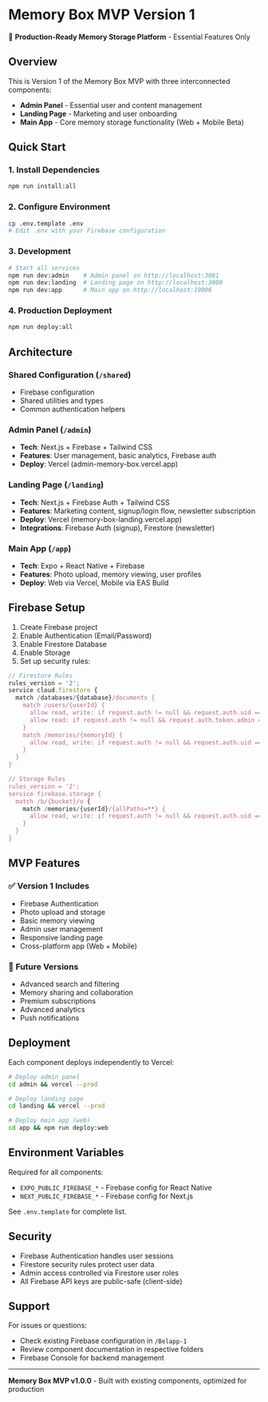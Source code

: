# Memory Box MVP Version 1

🎉 **Production-Ready Memory Storage Platform** - Essential Features Only

## Overview

This is Version 1 of the Memory Box MVP with three interconnected components:

- **Admin Panel** - Essential user and content management
- **Landing Page** - Marketing and user onboarding
- **Main App** - Core memory storage functionality (Web + Mobile Beta)

## Quick Start

### 1. Install Dependencies
```bash
npm run install:all
```

### 2. Configure Environment
```bash
cp .env.template .env
# Edit .env with your Firebase configuration
```

### 3. Development
```bash
# Start all services
npm run dev:admin    # Admin panel on http://localhost:3001
npm run dev:landing  # Landing page on http://localhost:3000  
npm run dev:app      # Main app on http://localhost:19006
```

### 4. Production Deployment
```bash
npm run deploy:all
```

## Architecture

### Shared Configuration (`/shared`)
- Firebase configuration
- Shared utilities and types
- Common authentication helpers

### Admin Panel (`/admin`)
- **Tech**: Next.js + Firebase + Tailwind CSS
- **Features**: User management, basic analytics, Firebase auth
- **Deploy**: Vercel (admin-memory-box.vercel.app)

### Landing Page (`/landing`)
- **Tech**: Next.js + Firebase Auth + Tailwind CSS
- **Features**: Marketing content, signup/login flow, newsletter subscription
- **Deploy**: Vercel (memory-box-landing.vercel.app)
- **Integrations**: Firebase Auth (signup), Firestore (newsletter)

### Main App (`/app`)
- **Tech**: Expo + React Native + Firebase
- **Features**: Photo upload, memory viewing, user profiles
- **Deploy**: Web via Vercel, Mobile via EAS Build

## Firebase Setup

1. Create Firebase project
2. Enable Authentication (Email/Password)
3. Enable Firestore Database
4. Enable Storage
5. Set up security rules:

```javascript
// Firestore Rules
rules_version = '2';
service cloud.firestore {
  match /databases/{database}/documents {
    match /users/{userId} {
      allow read, write: if request.auth != null && request.auth.uid == userId;
      allow read: if request.auth != null && request.auth.token.admin == true;
    }
    match /memories/{memoryId} {
      allow read, write: if request.auth != null && request.auth.uid == resource.data.userId;
    }
  }
}

// Storage Rules  
rules_version = '2';
service firebase.storage {
  match /b/{bucket}/o {
    match /memories/{userId}/{allPaths=**} {
      allow read, write: if request.auth != null && request.auth.uid == userId;
    }
  }
}
```

## MVP Features

### ✅ Version 1 Includes
- Firebase Authentication
- Photo upload and storage
- Basic memory viewing
- Admin user management
- Responsive landing page
- Cross-platform app (Web + Mobile)

### 🚧 Future Versions
- Advanced search and filtering
- Memory sharing and collaboration
- Premium subscriptions
- Advanced analytics
- Push notifications

## Deployment

Each component deploys independently to Vercel:

```bash
# Deploy admin panel
cd admin && vercel --prod

# Deploy landing page  
cd landing && vercel --prod

# Deploy main app (web)
cd app && npm run deploy:web
```

## Environment Variables

Required for all components:
- `EXPO_PUBLIC_FIREBASE_*` - Firebase config for React Native
- `NEXT_PUBLIC_FIREBASE_*` - Firebase config for Next.js

See `.env.template` for complete list.

## Security

- Firebase Authentication handles user sessions
- Firestore security rules protect user data
- Admin access controlled via Firestore user roles
- All Firebase API keys are public-safe (client-side)

## Support

For issues or questions:
- Check existing Firebase configuration in `/Belapp-1`
- Review component documentation in respective folders
- Firebase Console for backend management

---

**Memory Box MVP v1.0.0** - Built with existing components, optimized for production
